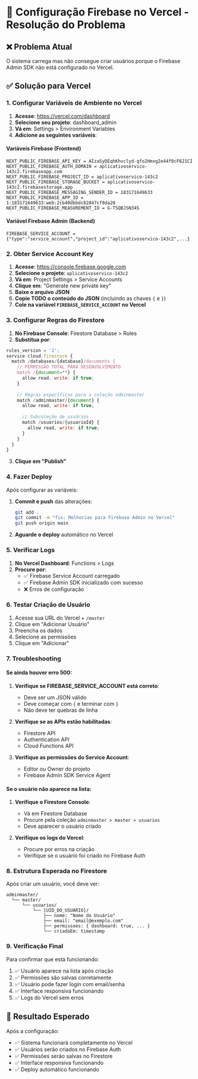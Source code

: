 # 🚀 Configuração Firebase no Vercel - Resolução do Problema

## ❌ **Problema Atual**
O sistema carrega mas não consegue criar usuários porque o Firebase Admin SDK não está configurado no Vercel.

## ✅ **Solução para Vercel**

### **1. Configurar Variáveis de Ambiente no Vercel**

1. **Acesse**: https://vercel.com/dashboard
2. **Selecione seu projeto**: dashboard_admin
3. **Vá em**: Settings > Environment Variables
4. **Adicione as seguintes variáveis**:

#### **Variáveis Firebase (Frontend)**
```
NEXT_PUBLIC_FIREBASE_API_KEY = AIzaSyDEqhKhvclyd-qfo2Hmxg2e44f0cF621CI
NEXT_PUBLIC_FIREBASE_AUTH_DOMAIN = aplicativoservico-143c2.firebaseapp.com
NEXT_PUBLIC_FIREBASE_PROJECT_ID = aplicativoservico-143c2
NEXT_PUBLIC_FIREBASE_STORAGE_BUCKET = aplicativoservico-143c2.firebasestorage.app
NEXT_PUBLIC_FIREBASE_MESSAGING_SENDER_ID = 183171649633
NEXT_PUBLIC_FIREBASE_APP_ID = 1:183171649633:web:2cb40dbbdc82847cf8da20
NEXT_PUBLIC_FIREBASE_MEASUREMENT_ID = G-TSQBJSN34S
```

#### **Variável Firebase Admin (Backend)**
```
FIREBASE_SERVICE_ACCOUNT = {"type":"service_account","project_id":"aplicativoservico-143c2",...}
```

### **2. Obter Service Account Key**

1. **Acesse**: https://console.firebase.google.com
2. **Selecione o projeto**: `aplicativoservico-143c2`
3. **Vá em**: Project Settings > Service Accounts
4. **Clique em**: "Generate new private key"
5. **Baixe o arquivo JSON**
6. **Copie TODO o conteúdo do JSON** (incluindo as chaves `{` e `}`)
7. **Cole na variável `FIREBASE_SERVICE_ACCOUNT` no Vercel**

### **3. Configurar Regras do Firestore**

1. **No Firebase Console**: Firestore Database > Rules
2. **Substitua por**:

```javascript
rules_version = '2';
service cloud.firestore {
  match /databases/{database}/documents {
    // PERMISSÃO TOTAL PARA DESENVOLVIMENTO
    match /{document=**} {
      allow read, write: if true;
    }
    
    // Regras específicas para a coleção adminmaster
    match /adminmaster/{document} {
      allow read, write: if true;
      
      // Subcoleção de usuários
      match /usuarios/{usuarioId} {
        allow read, write: if true;
      }
    }
  }
}
```

3. **Clique em "Publish"**

### **4. Fazer Deploy**

Após configurar as variáveis:

1. **Commit e push** das alterações:
   ```bash
   git add .
   git commit -m "fix: Melhorias para Firebase Admin no Vercel"
   git push origin main
   ```

2. **Aguarde o deploy** automático no Vercel

### **5. Verificar Logs**

1. **No Vercel Dashboard**: Functions > Logs
2. **Procure por**:
   - ✅ Firebase Service Account carregado
   - ✅ Firebase Admin SDK inicializado com sucesso
   - ❌ Erros de configuração

### **6. Testar Criação de Usuário**

1. Acesse sua URL do Vercel + `/master`
2. Clique em "Adicionar Usuário"
3. Preencha os dados
4. Selecione as permissões
5. Clique em "Adicionar"

### **7. Troubleshooting**

#### **Se ainda houver erro 500:**

1. **Verifique se FIREBASE_SERVICE_ACCOUNT está correto**:
   - Deve ser um JSON válido
   - Deve começar com `{` e terminar com `}`
   - Não deve ter quebras de linha

2. **Verifique se as APIs estão habilitadas**:
   - Firestore API
   - Authentication API
   - Cloud Functions API

3. **Verifique as permissões do Service Account**:
   - Editor ou Owner do projeto
   - Firebase Admin SDK Service Agent

#### **Se o usuário não aparece na lista:**

1. **Verifique o Firestore Console**:
   - Vá em Firestore Database
   - Procure pela coleção `adminmaster > master > usuarios`
   - Deve aparecer o usuário criado

2. **Verifique os logs do Vercel**:
   - Procure por erros na criação
   - Verifique se o usuário foi criado no Firebase Auth

### **8. Estrutura Esperada no Firestore**

Após criar um usuário, você deve ver:

```
adminmaster/
  └── master/
      └── usuarios/
          └── [UID_DO_USUARIO]/
              ├── nome: "Nome do Usuário"
              ├── email: "email@exemplo.com"
              ├── permissoes: { dashboard: true, ... }
              └── criadoEm: timestamp
```

### **9. Verificação Final**

Para confirmar que está funcionando:

1. ✅ Usuário aparece na lista após criação
2. ✅ Permissões são salvas corretamente
3. ✅ Usuário pode fazer login com email/senha
4. ✅ Interface responsiva funcionando
5. ✅ Logs do Vercel sem erros

## 🎯 **Resultado Esperado**

Após a configuração:
- ✅ Sistema funcionará completamente no Vercel
- ✅ Usuários serão criados no Firebase Auth
- ✅ Permissões serão salvas no Firestore
- ✅ Interface responsiva funcionando
- ✅ Deploy automático funcionando
